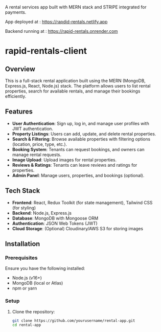 A rental services app built with MERN stack and STRIPE integrated for payments.

App deployed at : https://rapdid-rentals.netlify.app

Backend running at : https://rapid-rentals.onrender.com
# rapid-rentals-client

## Overview

This is a full-stack rental application built using the MERN (MongoDB, Express.js, React, Node.js) stack. The platform allows users to list rental properties, search for available rentals, and manage their bookings efficiently.

## Features

- **User Authentication**: Sign up, log in, and manage user profiles with JWT authentication.
- **Property Listings**: Users can add, update, and delete rental properties.
- **Search & Filtering**: Browse available properties with filtering options (location, price, type, etc.).
- **Booking System**: Tenants can request bookings, and owners can manage rental requests.
- **Image Upload**: Upload images for rental properties.
- **Reviews & Ratings**: Tenants can leave reviews and ratings for properties.
- **Admin Panel**: Manage users, properties, and bookings (optional).

## Tech Stack

- **Frontend**: React, Redux Toolkit (for state management), Tailwind CSS (for styling)
- **Backend**: Node.js, Express.js
- **Database**: MongoDB with Mongoose ORM
- **Authentication**: JSON Web Tokens (JWT)
- **Cloud Storage**: (Optional) Cloudinary/AWS S3 for storing images

## Installation

### Prerequisites
Ensure you have the following installed:
- Node.js (v16+)
- MongoDB (local or Atlas)
- npm or yarn

### Setup

1. Clone the repository:
   ```bash
   git clone https://github.com/yourusername/rental-app.git
   cd rental-app

